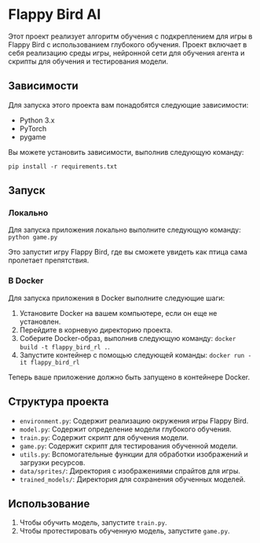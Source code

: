 # Flappy Bird AI
Этот проект реализует алгоритм обучения с подкреплением для игры в Flappy Bird с использованием глубокого обучения. Проект включает в себя реализацию среды игры, нейронной сети для обучения агента и скрипты для обучения и тестирования модели.
## Зависимости

Для запуска этого проекта вам понадобятся следующие зависимости:

- Python 3.x
- PyTorch
- pygame

Вы можете установить зависимости, выполнив следующую команду:

`pip install -r requirements.txt`


## Запуск

### Локально

Для запуска приложения локально выполните следующую команду:
`python game.py`

Это запустит игру Flappy Bird, где вы сможете увидеть как птица сама пролетает препятствия.

### В Docker

Для запуска приложения в Docker выполните следующие шаги:

1. Установите Docker на вашем компьютере, если он еще не установлен.
2. Перейдите в корневую директорию проекта.
3. Соберите Docker-образ, выполнив следующую команду: `docker build -t flappy_bird_rl .`.
4. Запустите контейнер с помощью следующей команды: `docker run -it flappy_bird_rl`

Теперь ваше приложение должно быть запущено в контейнере Docker.


## Структура проекта

- `environment.py`: Содержит реализацию окружения игры Flappy Bird.
- `model.py`: Содержит определение модели глубокого обучения.
- `train.py`: Содержит скрипт для обучения модели.
- `game.py`: Содержит скрипт для тестирования обученной модели.
- `utils.py`: Вспомогательные функции для обработки изображений и загрузки ресурсов.
- `data/sprites/`: Директория с изображениями спрайтов для игры.
- `trained_models/`: Директория для сохранения обученных моделей.

## Использование

1. Чтобы обучить модель, запустите `train.py`.
2. Чтобы протестировать обученную модель, запустите `game.py`.

